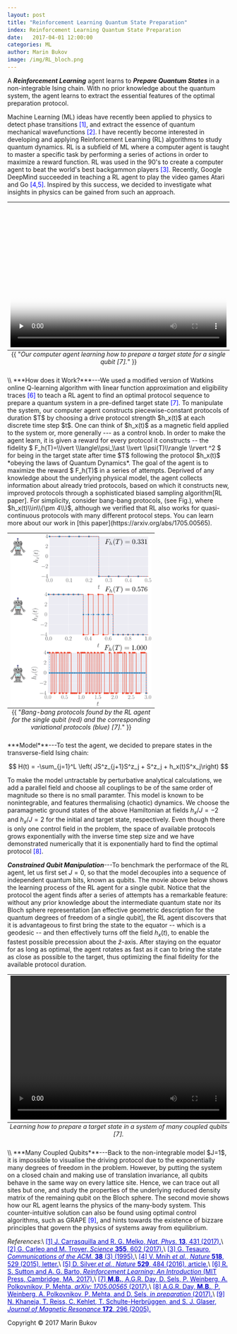 ```yaml
---
layout: post
title: "Reinforcement Learning Quantum State Preparation" 
index: Reinforcement Learning Quantum State Preparation
date:   2017-04-01 12:00:00
categories: ML
author: Marin Bukov
image: /img/RL_bloch.png
---
```

A ***Reinforcement Learning*** agent learns to ***Prepare Quantum States*** in a non-integrable Ising chain. With no
prior knowledge about the quantum system, the agent learns to extract the essential features of the optimal preparation protocol.

Machine Learning (ML) ideas have recently been applied to physics to detect phase transitions <span style="color:blue">[1]</span>, and extract the essence of quantum mechanical wavefunctions <span style="color:blue">[2]</span>. I have recently become interested in developing and applying Reinforcement Learning (RL) algorithms to study quantum dynamics. RL is a subfield of ML where a computer agent is taught to master a specific task by performing a series of actions in order to maximize a reward function. RL was used in the 90's to create a computer agent to beat the world's best backgammon players <span style="color:blue">[3]</span>. Recently, Google DeepMind succeeded in teaching a RL agent to play the video games Atari and Go <span style="color:blue">[4,5]</span>. Inspired by this success, we decided to investigate what insights in physics can be gained from such an approach.

<table class="image" align="center">
<caption align="bottom">{{ "<i>Our computer agent learning how to prepare a target state for a single qubit [7].</i>" }}</caption>
<tr><td>
	<video width='504' height='326' style="max-width:100%; max-height:100%;" preload='none' controls poster='/img/RL_bloch.png'>
		<source src='/movies/RL_post/qubit.mp4' />
		<source src='/movies/RL_post/qubit.ogv' />
		<source src='/movies/RL_post/qubit.webm'/>
	</video>
</td></tr>
</table> 
\\
***How does it Work?***---We used a modified version of Watkins online Q-learning algorithm with linear function approximation and eligibility traces <span style="color:blue">[6]</span> to teach a RL agent to find an optimal protocol sequence to prepare a quantum system in a pre-defined target state <span style="color:blue">[7]</span>. To manipulate the system, our computer agent constructs piecewise-constant protocols of duration $T$ by choosing a drive protocol strength $h_x(t)$ at each discrete time step $t$. One can think of $h_x(t)$ as a magnetic field applied to the system or, more generally --- as a control knob. In order to make the agent learn, it is given a reward for every protocol it constructs -- the fidelity $ F_h(T)=\\lvert \\langle\\psi_\\ast \\vert \\psi(T)\\rangle
\\rvert ^2 $ for being in the target state after time $T$ following the protocol $h_x(t)$ *obeying the laws of Quantum Dynamics*. The goal of the agent is to maximize the reward $ F_h(T)$ in a series of attempts. Deprived of any knowledge about the underlying physical model, the agent collects information about already tried protocols, based on which it constructs new, improved protocols through a sophisticated biased sampling algorithm[RL paper]. For simplicity, consider bang-bang protocols, (see Fig.), where $h_x(t)\\in\\{\pm 4\\}$, although we verified that RL also works for quasi-continuous protocols with many different protocol steps. You can learn more about our work in [this paper](https://arxiv.org/abs/1705.00565). 

<table class="image" align="right">
<caption align="bottom" style="text-align:center" >{{ "<i>Bang-bang protocols found by the RL agent for the single qubit (red) and the corresponding variational protocols (blue) [7].</i>" }}
</caption>
<tr><td><img align="right" src="/img/RL_protocols.png" alt="Drawing" style="width: 320px; max-width:100%;"/></td></tr>
</table>
***Model***---To test the agent, we decided to prepare states in the transverse-field Ising chain:

$$ H(t) = -\sum_{j=1}^L \left( JS^z_{j+1}S^z_j + S^z_j + h_x(t)S^x_j\right) $$

To make the model untractable by perturbative analytical calculations, we add a parallel field and choose all couplings to be of the same order of magnitude so there is no small paramter. This model is known to be nonintegrable, and features thermalising (chaotic) dynamics. We choose the paramagnetic ground states of the above Hamiltonian at fields $h_x/J=-2$ and $h_x/J=2$ for the initial and target state, respectively. Even though there is only one control field in the problem, the space of available protocols grows exponentially with the inverse time step size and we have demonstrated numerically that it is exponentially hard to find the optimal protocol <span style="color:blue">[8]</span>.

***Constrained Qubit Manipulation***---To benchmark the performace of the RL agent, let us first set $J=0$, so that the model decouples into a sequence of independent quantum bits, known as qubits. The movie above below shows the learning process of the RL agent for a single qubit. Notice that the protocol the agent finds after a series of attempts has a remarkable feature: without any prior knowledge about the intermediate quantum state nor its Bloch sphere representation [an effective geometric description for the quantum degrees of freedom of a single qubit], the RL agent discovers that it is advantageous to first bring the state to the equator -- which is a geodesic -- and then effectively turns off the field $h_x(t)$, to enable the fastest possible precession about the $\hat z$-axis. After staying on the equator for as long as optimal, the agent rotates as fast as it can to bring the state as close as possible to the target, thus optimizing the final fidelity for the available protocol duration.


<table class="image" align="center">
<caption align="bottom"><i>Learning how to prepare a target state in a system of many coupled qubits [7].</i></caption>
<tr><td>
	<video width="504" height="326" style="max-width:100%; max-height:100%;" preload="metadata" controls="">
		<source src="/movies/RL_post/many_qubits.mp4#t=0.3" />
		<source src="/movies/RL_post/many_qubits.ogv#t=0.3" />
		<source src="/movies/RL_post/many_qubits.webm#t=0.3" />
	</video></td></tr>
</table> 
\\
***Many Coupled Qubits***---Back to the non-integrable model $J=1$, it is impossible to visualise the driving protocol due to the exponentially many degrees of freedom in the problem. However, by putting the system on a closed chain and making use of translation invariance, all qubits behave in the same way on every lattice site. Hence, we can trace out all sites but one, and study the properties of the underlying reduced density matrix of the remaining qubit on the Bloch sphere. The second movie shows how our RL agent learns the physics of the many-body system. This counter-intuitive solution can also be found using optimal control algorithms, such as GRAPE <span style="color:blue">[9]</span>, and hints towards the existence of bizzare principles that govern the physics of systems away from equilibrium.

*References*:\\
<a href="https://www.nature.com/nphys/journal/v13/n5/full/nphys4035.html" style="color: #0000cd">[1] J. Carrasquilla and R. G. Melko, *Nat. Phys.* **13**, 431 (2017).</a>\\
<a href="http://science.sciencemag.org/content/355/6325/602" style="color: #0000cd">[2] G. Carleo and M. Troyer, *Science* **355**, 602 (2017).</a>\\
<a href="http://dl.acm.org/citation.cfm?doid=203330.203343" style="color: #0000cd">[3] G. Tesauro, *Communications of the ACM.* **38** (3) (1995).</a>\\
<a href="https://www.nature.com/nature/journal/v518/n7540/full/nature14236.html" style="color: #0000cd">[4] V. Mnih *et al.*, *Nature* **518**, 529 (2015), letter.</a>\\
<a href="https://www.nature.com/nature/journal/v518/n7540/full/nature14236.html" style="color: #0000cd">[5] D. Silver,*et al.*, *Nature* **529**, 484 (2016), article.</a>\\
<a href="http://people.inf.elte.hu/lorincz/Files/RL_2006/SuttonBook.pdf" style="color: #0000cd">[6] R. S. Sutton and A. G. Barto, *Reinforcement Learning: An Introduction* (MIT Press, Cambridge, MA, 2017).</a>\\
<a href="https://arxiv.org/abs/1705.00565" style="color: #0000cd">[7] **M.B.**, A.G.R. Day, D. Sels, P. Weinberg, A. Polkovnikov, P. Mehta, *arXiv: 1705.00565* (2017).</a>\\
<a href="" style="color: #0000cd">[8] A.G.R. Day, **M.B.**, P. Weinberg, A. Polkovnikov, P. Mehta, and D. Sels, *in preparation* (2017).</a>\\
<a href="" style="color: #0000cd">[9] N. Khaneja, T. Reiss, C. Kehlet, T. Schulte-Herbrüggen, and S. J. Glaser, *Journal of Magnetic Resonance* **172**, 296 (2005).</a>

Copyright © 2017 Marin Bukov

